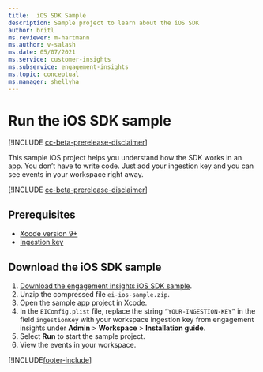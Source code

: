 ```yaml
---
title:  iOS SDK Sample
description: Sample project to learn about the iOS SDK
author: britl
ms.reviewer: m-hartmann
ms.author: v-salash
ms.date: 05/07/2021
ms.service: customer-insights
ms.subservice: engagement-insights 
ms.topic: conceptual
ms.manager: shellyha
---
```



# Run the iOS SDK sample

[!INCLUDE [cc-beta-prerelease-disclaimer](includes/cc-beta-prerelease-disclaimer.md)]

This sample iOS project helps you understand how the SDK works in an app. You don’t have to write code. Just add your ingestion key and you can see events in your workspace right away.


[!INCLUDE [cc-beta-prerelease-disclaimer](includes/cc-beta-prerelease-disclaimer.md)]

## Prerequisites

- [Xcode version 9+](https://developer.apple.com/xcode/downloads/)
- [Ingestion key](get-started-ios.md)

## Download the iOS SDK sample

1. [Download the engagement insights iOS SDK sample](https://download.pi.dynamics.com/sdk/EI-SDKs/ei-ios-sample.zip).
1. Unzip the compressed file `ei-ios-sample.zip`.
1. Open the sample app project in Xcode.
1. In the `EIConfig.plist` file, replace the string `“YOUR-INGESTION-KEY”` in the field `ingestionKey` with your workspace ingestion key from  engagement insights under **Admin** > **Workspace** > **Installation guide**.
1. Select **Run** to start the sample project.
1. View the events in your workspace.



[!INCLUDE[footer-include](../includes/footer-banner.md)]
